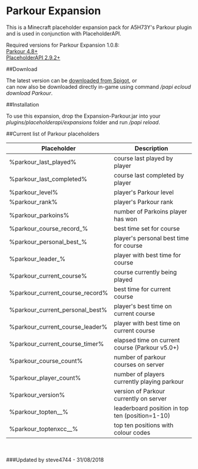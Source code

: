 # Parkour Expansion

This is a Minecraft placeholder expansion pack for A5H73Y's Parkour plugin and is used in conjunction with PlaceholderAPI.

Required versions for Parkour Expansion 1.0.8:<br>
[Parkour 4.8+](https://dev.bukkit.org/projects/parkour?gameCategorySlug=bukkit-plugins&projectID=42615 "A5H73Y's Parkour")<br>
[PlaceholderAPI 2.9.2+](https://www.spigotmc.org/resources/placeholderapi.6245/ "PlaceholderAPI")

##Download

The latest version can be [downloaded from Spigot](https://www.spigotmc.org/resources/parkour-expansion.41874/ "Parkour Expansion"), or <br>
can now also be downloaded directly in-game using command _/papi ecloud download Parkour_.

##Installation

To use this expansion, drop the Expansion-Parkour.jar into your _plugins/placeholderapi/expansions_ folder and run _/papi reload_.

##Current list of Parkour placeholders

| Placeholder                           | Description                                      |
|---------------------------------------|--------------------------------------------------|
|%parkour\_last\_played% | course last played by player |
|%parkour\_last\_completed% | course last completed by player |
|%parkour\_level% | player's Parkour level |
|%parkour\_rank% | player's Parkour rank |
|%parkour\_parkoins% | number of Parkoins player has won |
|%parkour\_course\_record\_<course>% | best time set for course |
|%parkour\_personal\_best\_<course>% | player's personal best time for course |
|%parkour\_leader\_<course>% | player with best time for course |
|%parkour\_current\_course% | course currently being played |
|%parkour\_current\_course\_record% | best time for current course |
|%parkour\_current\_personal\_best% | player's best time on current course |
|%parkour\_current\_course\_leader% | player with best time on current course |
|%parkour\_current\_course\_timer% | elapsed time on current course (Parkour v5.0+) |
|%parkour\_course\_count% | number of parkour courses on server |
|%parkour\_player\_count% | number of players currently playing parkour |
|%parkour\_version% | version of Parkour currently on server |
|%parkour\_topten\_<course>\_<position>% | leaderboard position in top ten (position=1-10) |
|%parkour\_toptenxcc\_<course>\_<position>% | top ten positions with colour codes |

<br><br>
###Updated by steve4744 - 31/08/2018

